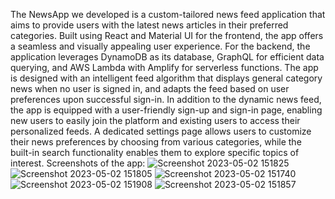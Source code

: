 The NewsApp we developed is a custom-tailored news feed application that aims to provide users with the latest news articles in their preferred categories. Built using React and Material UI for the frontend, the app offers a seamless and visually appealing user experience. For the backend, the application leverages DynamoDB as its database, GraphQL for efficient data querying, and AWS Lambda with Amplify for serverless functions. The app is designed with an intelligent feed algorithm that displays general category news when no user is signed in, and adapts the feed based on user preferences upon successful sign-in. In addition to the dynamic news feed, the app is equipped with a user-friendly sign-up and sign-in page, enabling new users to easily join the platform and existing users to access their personalized feeds. A dedicated settings page allows users to customize their news preferences by choosing from various categories, while the built-in search functionality enables them to explore specific topics of interest. 
Screenshots of the app:
![Screenshot 2023-05-02 151825](https://user-images.githubusercontent.com/90901828/235764479-9604d410-3ef2-4eb2-aaca-792950fcd954.png)
![Screenshot 2023-05-02 151805](https://user-images.githubusercontent.com/90901828/235764482-9f30fbed-98c7-4f09-b0f5-fc905c576b5d.png)
![Screenshot 2023-05-02 151740](https://user-images.githubusercontent.com/90901828/235764483-e2469f4b-dcb9-48c7-98c3-01996d1b6893.png)
![Screenshot 2023-05-02 151908](https://user-images.githubusercontent.com/90901828/235764485-42ce37b5-c0e0-48dc-833b-86d5ee8fe0cb.png)
![Screenshot 2023-05-02 151857](https://user-images.githubusercontent.com/90901828/235764487-eceb26bf-d4ff-4df9-9ffa-9044d9aea84c.png)

